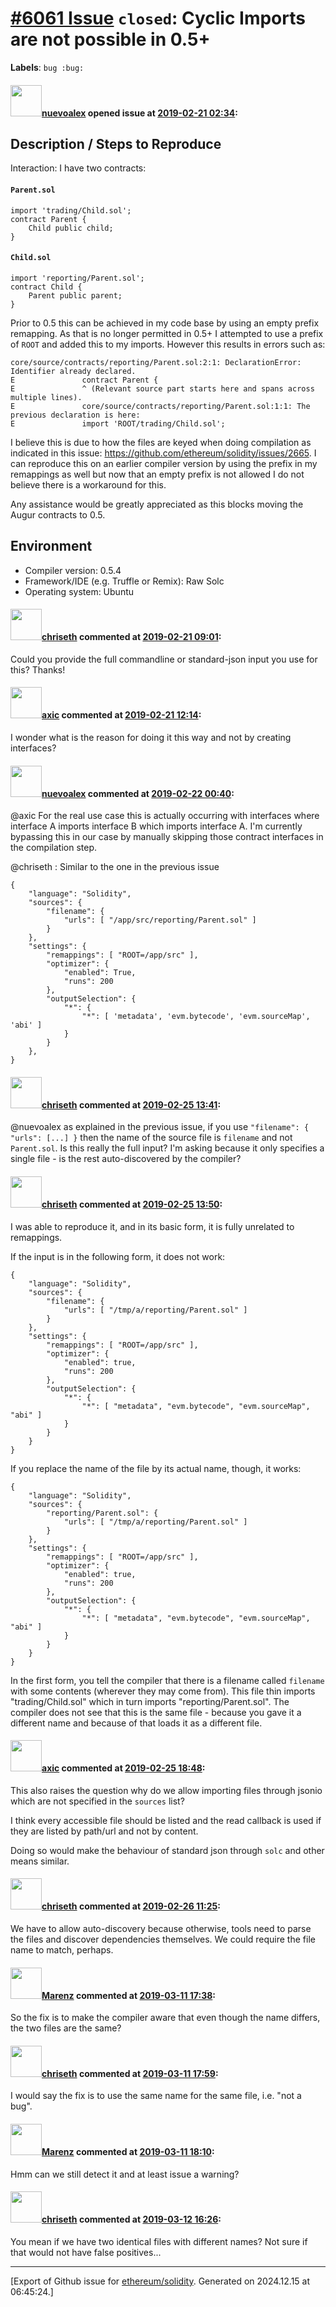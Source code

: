 # [\#6061 Issue](https://github.com/ethereum/solidity/issues/6061) `closed`: Cyclic Imports are not possible in 0.5+
**Labels**: `bug :bug:`


#### <img src="https://avatars.githubusercontent.com/u/3839700?v=4" width="50">[nuevoalex](https://github.com/nuevoalex) opened issue at [2019-02-21 02:34](https://github.com/ethereum/solidity/issues/6061):

## Description / Steps to Reproduce

Interaction: I have two contracts:

#### `Parent.sol`
```
import 'trading/Child.sol';
contract Parent {
    Child public child;
}
```
#### `Child.sol`
```
import 'reporting/Parent.sol';
contract Child {
    Parent public parent;
}
```

Prior to 0.5 this can be achieved in my code base by using an empty prefix remapping. As that is no longer permitted in 0.5+ I attempted to use a prefix of `ROOT` and added this to my imports. However this results in errors such as:

```
core/source/contracts/reporting/Parent.sol:2:1: DeclarationError: Identifier already declared.
E               contract Parent {
E               ^ (Relevant source part starts here and spans across multiple lines).
E               core/source/contracts/reporting/Parent.sol:1:1: The previous declaration is here:
E               import 'ROOT/trading/Child.sol';
```

I believe this is due to how the files are keyed when doing compilation as indicated in this issue: https://github.com/ethereum/solidity/issues/2665. I can reproduce this on an earlier compiler version by using the prefix in my remappings as well but now that an empty prefix is not allowed I do not believe there is a workaround for this.

Any assistance would be greatly appreciated as this blocks moving the Augur contracts to 0.5.

## Environment

- Compiler version: 0.5.4
- Framework/IDE (e.g. Truffle or Remix): Raw Solc
- Operating system: Ubuntu


#### <img src="https://avatars.githubusercontent.com/u/9073706?v=4" width="50">[chriseth](https://github.com/chriseth) commented at [2019-02-21 09:01](https://github.com/ethereum/solidity/issues/6061#issuecomment-465917386):

Could you provide the full commandline or standard-json input you use for this? Thanks!

#### <img src="https://avatars.githubusercontent.com/u/20340?v=4" width="50">[axic](https://github.com/axic) commented at [2019-02-21 12:14](https://github.com/ethereum/solidity/issues/6061#issuecomment-465977889):

I wonder what is the reason for doing it this way and not by creating interfaces?

#### <img src="https://avatars.githubusercontent.com/u/3839700?v=4" width="50">[nuevoalex](https://github.com/nuevoalex) commented at [2019-02-22 00:40](https://github.com/ethereum/solidity/issues/6061#issuecomment-466226973):

@axic For the real use case this is actually occurring with interfaces where interface A imports interface B which imports interface A. I'm currently bypassing this in our case by manually skipping those contract interfaces in the compilation step.

@chriseth : Similar to the one in the previous issue 
```
{
    "language": "Solidity",
    "sources": {
        "filename": {
            "urls": [ "/app/src/reporting/Parent.sol" ]
        }
    },
    "settings": {
        "remappings": [ "ROOT=/app/src" ],
        "optimizer": {
            "enabled": True,
            "runs": 200
        },
        "outputSelection": {
            "*": {
                "*": [ 'metadata', 'evm.bytecode', 'evm.sourceMap', 'abi' ]
            }
        }
    },
}
```

#### <img src="https://avatars.githubusercontent.com/u/9073706?v=4" width="50">[chriseth](https://github.com/chriseth) commented at [2019-02-25 13:41](https://github.com/ethereum/solidity/issues/6061#issuecomment-467015099):

@nuevoalex as explained in the previous issue, if you use `"filename": { "urls": [...] }` then the name of the source file is `filename` and not `Parent.sol`. Is this really the full input? I'm asking because it only specifies a single file - is the rest auto-discovered by the compiler?

#### <img src="https://avatars.githubusercontent.com/u/9073706?v=4" width="50">[chriseth](https://github.com/chriseth) commented at [2019-02-25 13:50](https://github.com/ethereum/solidity/issues/6061#issuecomment-467017775):

I was able to reproduce it, and in its basic form, it is fully unrelated to remappings.

If the input is in the following form, it does not work:
```
{
    "language": "Solidity",
    "sources": {
        "filename": {
            "urls": [ "/tmp/a/reporting/Parent.sol" ]
        }
    },
    "settings": {
        "remappings": [ "ROOT=/app/src" ],
        "optimizer": {
            "enabled": true,
            "runs": 200
        },
        "outputSelection": {
            "*": {
                "*": [ "metadata", "evm.bytecode", "evm.sourceMap", "abi" ]
            }
        }
    }
}
```

If you replace the name of the file by its actual name, though, it works:
```
{
    "language": "Solidity",
    "sources": {
        "reporting/Parent.sol": {
            "urls": [ "/tmp/a/reporting/Parent.sol" ]
        }
    },
    "settings": {
        "remappings": [ "ROOT=/app/src" ],
        "optimizer": {
            "enabled": true,
            "runs": 200
        },
        "outputSelection": {
            "*": {
                "*": [ "metadata", "evm.bytecode", "evm.sourceMap", "abi" ]
            }
        }
    }
}
```

In the first form, you tell the compiler that there is a filename called `filename` with some contents (wherever they may come from). This file thin imports "trading/Child.sol" which in turn imports "reporting/Parent.sol". The compiler does not see that this is the same file - because you gave it a different name and because of that loads it as a different file.

#### <img src="https://avatars.githubusercontent.com/u/20340?v=4" width="50">[axic](https://github.com/axic) commented at [2019-02-25 18:48](https://github.com/ethereum/solidity/issues/6061#issuecomment-467131978):

This also raises the question why do we allow importing files through jsonio which are not specified in the `sources` list?

I think every accessible file should be listed and the read callback is used if they are listed by path/url and not by content.

Doing so would make the behaviour of standard json through `solc` and other means similar.

#### <img src="https://avatars.githubusercontent.com/u/9073706?v=4" width="50">[chriseth](https://github.com/chriseth) commented at [2019-02-26 11:25](https://github.com/ethereum/solidity/issues/6061#issuecomment-467401993):

We have to allow auto-discovery because otherwise, tools need to parse the files and discover dependencies themselves. We could require the file name to match, perhaps.

#### <img src="https://avatars.githubusercontent.com/u/424752?u=2d50de05ec528b9b84f8b905a56e90669b0f8927&v=4" width="50">[Marenz](https://github.com/Marenz) commented at [2019-03-11 17:38](https://github.com/ethereum/solidity/issues/6061#issuecomment-471644234):

So the fix is to make the compiler aware that even though the name differs, the two files are the same?

#### <img src="https://avatars.githubusercontent.com/u/9073706?v=4" width="50">[chriseth](https://github.com/chriseth) commented at [2019-03-11 17:59](https://github.com/ethereum/solidity/issues/6061#issuecomment-471652655):

I would say the fix is to use the same name for the same file, i.e. "not a bug".

#### <img src="https://avatars.githubusercontent.com/u/424752?u=2d50de05ec528b9b84f8b905a56e90669b0f8927&v=4" width="50">[Marenz](https://github.com/Marenz) commented at [2019-03-11 18:10](https://github.com/ethereum/solidity/issues/6061#issuecomment-471657195):

Hmm can we still detect it and at least issue a warning?

#### <img src="https://avatars.githubusercontent.com/u/9073706?v=4" width="50">[chriseth](https://github.com/chriseth) commented at [2019-03-12 16:26](https://github.com/ethereum/solidity/issues/6061#issuecomment-472074649):

You mean if we have two identical files with different names? Not sure if that would not have false positives...


-------------------------------------------------------------------------------



[Export of Github issue for [ethereum/solidity](https://github.com/ethereum/solidity). Generated on 2024.12.15 at 06:45:24.]
